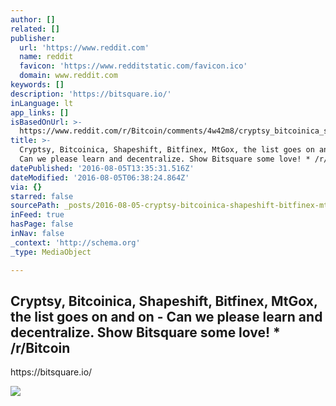 ```yaml
---
author: []
related: []
publisher:
  url: 'https://www.reddit.com'
  name: reddit
  favicon: 'https://www.redditstatic.com/favicon.ico'
  domain: www.reddit.com
keywords: []
description: 'https://bitsquare.io/'
inLanguage: lt
app_links: []
isBasedOnUrl: >-
  https://www.reddit.com/r/Bitcoin/comments/4w42m8/cryptsy_bitcoinica_shapeshift_bitfinex_mtgox_the/
title: >-
  Cryptsy, Bitcoinica, Shapeshift, Bitfinex, MtGox, the list goes on and on -
  Can we please learn and decentralize. Show Bitsquare some love! * /r/Bitcoin
datePublished: '2016-08-05T13:35:31.516Z'
dateModified: '2016-08-05T06:38:24.864Z'
via: {}
starred: false
sourcePath: _posts/2016-08-05-cryptsy-bitcoinica-shapeshift-bitfinex-mtgox-the-list-g.md
inFeed: true
hasPage: false
inNav: false
_context: 'http://schema.org'
_type: MediaObject

---
```

<article style=""><h1>Cryptsy, Bitcoinica, Shapeshift, Bitfinex, MtGox, the list goes on and on - Can we please learn and decentralize. Show Bitsquare some love! * /r/Bitcoin</h1><p>https://bitsquare.io/</p><img src="https://www.redditstatic.com/icon.png" /></article>